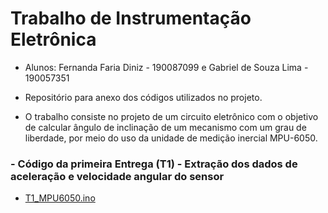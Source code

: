 # Trabalho de Instrumentação Eletrônica

- Alunos: Fernanda Faria Diniz  - 190087099 e Gabriel de Souza Lima - 190057351

- Repositório para anexo dos códigos utilizados no projeto.

- O trabalho consiste no projeto de um circuito eletrônico com o objetivo de calcular ângulo de inclinação de um mecanismo com um grau de liberdade, por meio do uso da unidade de medição inercial MPU-6050.

### - Código da primeira Entrega (T1) - Extração dos dados de aceleração e velocidade angular do sensor
- [T1_MPU6050.ino](https://github.com/Fefdiniz11/Inst_Eletronica/blob/main/Entrega%201/T1_MPU6050.ino)
